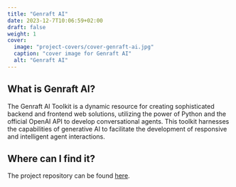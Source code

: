 ```yaml
---
title: "Genraft AI"
date: 2023-12-7T10:06:59+02:00
draft: false
weight: 1
cover:
  image: "project-covers/cover-genraft-ai.jpg"
  caption: "cover image for Genraft AI"
  alt: "Genraft AI"
---
```


## What is Genraft AI?

The Genraft AI Toolkit is a dynamic resource for creating sophisticated backend and frontend web solutions, utilizing the power of Python and the official OpenAI API to develop conversational agents. This toolkit harnesses the capabilities of generative AI to facilitate the development of responsive and intelligent agent interactions.

## Where can I find it?

The project repository can be found [here](https://github.com/kamyabnazari/genraft-ai).
